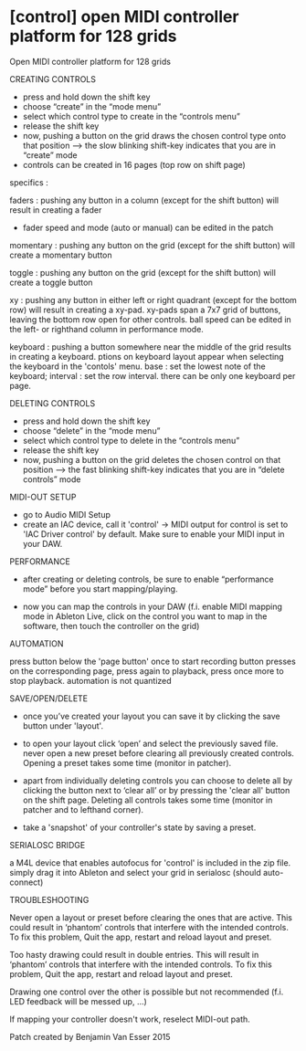 # [control] open MIDI controller platform for 128 grids

Open MIDI controller platform for 128 grids

CREATING CONTROLS

- press and hold down the shift key
- choose “create” in the “mode menu”
- select which control type to create in the “controls menu”
- release the shift key
- now, pushing a button on the grid draws the chosen control type onto that position
—> the slow blinking shift-key indicates that you are in “create” mode
- controls can be created in 16 pages (top row on shift page)

specifics :

faders : pushing any button in a column (except for the shift button) will result in creating a fader
- fader speed and mode (auto or manual) can be edited in the patch

momentary : pushing any button on the grid (except for the shift button) will create a momentary button

toggle : pushing any button on the grid (except for the shift button) will create a toggle button

xy : pushing any button in either left or right quadrant (except for the bottom row) will result in creating a xy-pad. xy-pads span a 7x7 grid of buttons, leaving the bottom row open for other controls. ball speed can be edited in the left- or righthand column in performance mode.

keyboard : pushing a button somewhere near the middle of the grid results in creating a keyboard. ptions on keyboard layout appear when selecting the keyboard in the 'contols' menu. base : set the lowest note of the keyboard; interval : set the row interval. there can be only one keyboard per page. 


DELETING CONTROLS

- press and hold down the shift key
- choose “delete” in the “mode menu”
- select which control type to delete in the “controls menu”
- release the shift key
- now, pushing a button on the grid deletes the chosen control on that position
—> the fast blinking shift-key indicates that you are in “delete controls” mode


MIDI-OUT SETUP

- go to Audio MIDI Setup
- create an IAC device, call it 'control'
-> MIDI output for control is set to 'IAC Driver control' by default. Make sure to enable your MIDI input in your DAW.  


PERFORMANCE

- after creating or deleting controls, be sure to enable “performance mode” before you start mapping/playing.

- now you can map the controls in your DAW (f.i. enable MIDI mapping mode in Ableton Live, click on the control you want to map in the software, then touch the controller on the grid)


AUTOMATION

press button below the 'page button' once to start recording button presses on the corresponding page, press again to playback, press once more to stop playback. automation is not quantized


SAVE/OPEN/DELETE

- once you’ve created your layout you can save it by clicking the save button under 'layout'. 

- to open your layout click ‘open’ and select the previously saved file. never open a new preset before clearing all previously created controls. Opening a preset takes some time (monitor in patcher).

- apart from individually deleting controls you can choose to delete all by clicking the button next to ‘clear all’ or by pressing the 'clear all' button on the shift page. Deleting all controls takes some time (monitor in patcher and to lefthand corner).

- take a 'snapshot' of your controller's state by saving a preset.


SERIALOSC BRIDGE

a M4L device that enables autofocus for 'control' is included in the zip file. simply drag it into Ableton and select your grid in serialosc (should auto-connect)


TROUBLESHOOTING

Never open a layout or preset before clearing the ones that are active. This could result in ‘phantom’ controls that interfere with the intended controls. To fix this problem, Quit the app, restart and reload layout and preset.

Too hasty drawing could result in double entries. This will result in ‘phantom’ controls that interfere with the intended controls. To fix this problem, Quit the app, restart and reload layout and preset.

Drawing one control over the other is possible but not recommended (f.i. LED feedback will be messed up, ...)

If mapping your controller doesn't work, reselect MIDI-out path.






Patch created by Benjamin Van Esser 2015




